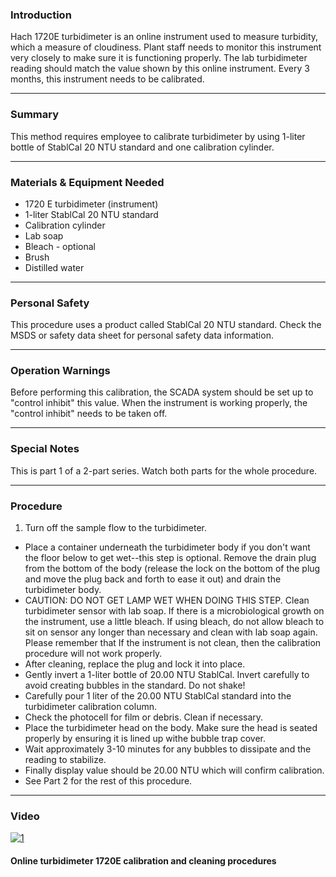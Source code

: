 ### Introduction
Hach 1720E turbidimeter is an online  instrument used to measure turbidity, which a measure of cloudiness. Plant staff needs to monitor this instrument very closely to make sure it is functioning properly. The lab turbidimeter reading should match the value shown by this online instrument. Every 3 months, this instrument needs to be calibrated.
***

### Summary
This method requires employee to calibrate turbidimeter by using 1-liter bottle of StablCal 20 NTU standard and one calibration cylinder.
***

### Materials & Equipment Needed
- 1720 E turbidimeter (instrument)
- 1-liter StablCal 20 NTU standard
- Calibration cylinder
- Lab soap
- Bleach - optional
- Brush
- Distilled water
***

### Personal Safety
This procedure uses a product called StablCal 20 NTU standard. Check the MSDS or safety data sheet for personal safety data information.
***

### Operation Warnings
Before performing this calibration, the SCADA system should be set up to "control inhibit" this value. When the instrument is working properly, the "control inhibit" needs to be taken off.
***

### Special Notes
This is part 1 of a 2-part series. Watch both parts for the whole procedure.
***

### Procedure
1. Turn off the sample flow to the turbidimeter.
- Place a container underneath the turbidimeter body if you don't want the floor below to get wet--this step is optional. Remove the drain plug from the bottom of the body (release the lock on the bottom of the plug and move the plug back and forth to ease it out) and drain the turbidimeter body.
- CAUTION: DO NOT GET LAMP WET WHEN DOING THIS STEP. Clean turbidimeter sensor with lab soap. If there is a microbiological growth on the instrument, use a little bleach. If using bleach, do not allow bleach to sit on sensor any longer than necessary and clean with lab soap again. Please remember that If the instrument is not clean, then the calibration procedure will not work properly.
- After cleaning, replace the plug and lock it into place.
- Gently invert a 1-liter bottle of 20.00 NTU StablCal. Invert carefully to avoid creating bubbles in the standard. Do not shake!
- Carefully pour 1 liter of the 20.00 NTU StablCal standard into the turbidimeter calibration column.
- Check the photocell for film or debris. Clean if necessary.
- Place the turbidimeter head on the body. Make sure the head is seated properly by ensuring  it is lined up withe bubble trap cover.
- Wait approximately 3-10 minutes for any bubbles to dissipate and the reading to stabilize.
- Finally display value should be 20.00 NTU which will confirm calibration.
- See Part 2 for the rest of this procedure.
***

### Video

[![1](http://img.youtube.com/vi/0u42Zc21CRU/0.jpg)](https://www.youtube.com/watch?v=0u42Zc21CRU "Online turbidimeter 1720E calibration and cleaning procedures ")

#### Online turbidimeter 1720E calibration and cleaning procedures 
